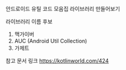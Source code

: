 안드로이드 유틸 코드 모음집 라이브러리 만들어보기 

라이브러리 이름 후보 
1. 맥가이버
2. AUC (Android Util Collection)
3. 가제트

참고 문서 링크
https://kotlinworld.com/424
